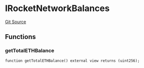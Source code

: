 # IRocketNetworkBalances
[Git Source](https://github.com/larrythecucumber321/protocol/blob/3222eb21fbb20ddd3d3fa2233072dfa96ea3e340/contracts/plugins/assets/rocket-eth/IRocketNetworkBalances.sol)


## Functions
### getTotalETHBalance


```solidity
function getTotalETHBalance() external view returns (uint256);
```

